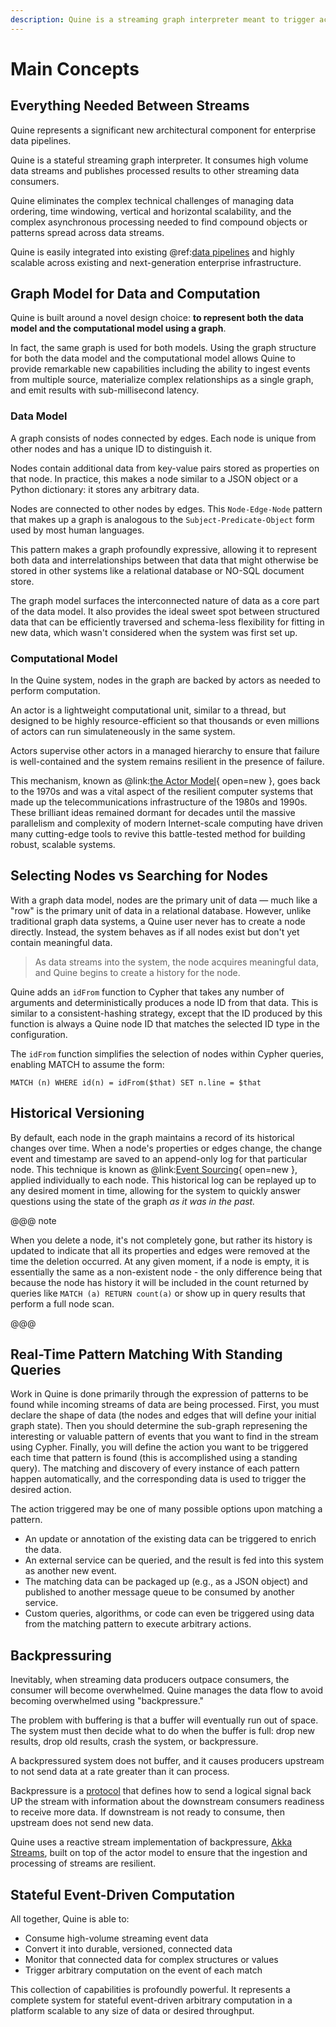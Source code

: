 ```yaml
---
description: Quine is a streaming graph interpreter meant to trigger actions in real-time based on complex patterns pulled from high-volume streaming data
---
```

# Main Concepts

## Everything Needed Between Streams

Quine represents a significant new architectural component for enterprise data pipelines.

Quine is a stateful streaming graph interpreter. It consumes high volume data streams and publishes processed results to other streaming data consumers.

Quine eliminates the complex technical challenges of managing data ordering, time windowing, vertical and horizontal scalability, and the complex asynchronous processing needed to find compound objects or patterns spread across data streams.

Quine is easily integrated into existing @ref:[data pipelines](streaming-systems.md) and highly scalable across existing and next-generation enterprise infrastructure.

## Graph Model for Data and Computation

Quine is built around a novel design choice: **to represent both the data model and the computational model using a graph**.

In fact, the same graph is used for both models. Using the graph structure for both the data model and the computational model allows Quine to provide remarkable new capabilities including the ability to ingest events from multiple source, materialize complex relationships as a single graph, and emit results with sub-millisecond latency.

### Data Model

A graph consists of nodes connected by edges. Each node is unique from other nodes and has a unique ID to distinguish it.

Nodes contain additional data from key-value pairs stored as properties on that node. In practice, this makes a node similar to a JSON object or a Python dictionary: it stores any arbitrary data.

Nodes are connected to other nodes by edges. This `Node-Edge-Node` pattern that makes up a graph is analogous to the `Subject-Predicate-Object` form used by most human languages.

This pattern makes a graph profoundly expressive, allowing it to represent both data and interrelationships between that data that might otherwise be stored in other systems like a relational database or NO-SQL document store.

The graph model surfaces the interconnected nature of data as a core part of the data model. It also provides the ideal sweet spot between structured data that can be efficiently traversed and schema-less flexibility for fitting in new data, which wasn't considered when the system was first set up.

### Computational Model

In the Quine system, nodes in the graph are backed by actors as needed to perform computation.

An actor is a lightweight computational unit, similar to a thread, but designed to be highly resource-efficient so that thousands or even millions of actors can run simulateneously in the same system.

Actors supervise other actors in a managed hierarchy to ensure that failure is well-contained and the system remains resilient in the presence of failure.

This mechanism, known as @link:[the Actor Model](https://en.wikipedia.org/wiki/Actor-model){ open=new }, goes back to the 1970s and was a vital aspect of the resilient computer systems that made up the telecommunications infrastructure of the 1980s and 1990s. These brilliant ideas remained dormant for decades until the massive parallelism and complexity of modern Internet-scale computing have driven many cutting-edge tools to revive this battle-tested method for building robust, scalable systems.

## Selecting Nodes vs Searching for Nodes

With a graph data model, nodes are the primary unit of data — much like a "row" is the primary unit of data in a relational database. However, unlike traditional graph data systems, a Quine user never has to create a node directly. Instead, the system behaves as if all nodes exist but don't yet contain meaningful data.

> As data streams into the system, the node acquires meaningful data, and Quine begins to create a history for the node.

Quine adds an `idFrom` function to Cypher that takes any number of arguments and deterministically produces a node ID from that data. This is similar to a consistent-hashing strategy, except that the ID produced by this function is always a Quine node ID that matches the selected ID type in the configuration.

The `idFrom` function simplifies the selection of nodes within Cypher queries, enabling MATCH to assume the form:

```cypher
MATCH (n) WHERE id(n) = idFrom($that) SET n.line = $that
```

## Historical Versioning

By default, each node in the graph maintains a record of its historical changes over time. When a node's properties or edges change, the change event and timestamp are saved to an append-only log for that particular node. This technique is known as @link:[Event Sourcing](https://martinfowler.com/eaaDev/EventSourcing.html){ open=new }, applied individually to each node. This historical log can be replayed up to any desired moment in time, allowing for the system to quickly answer questions using the state of the graph *as it was in the past.*

@@@ note

When you delete a node, it's not completely gone, but rather its history is updated to indicate that all its properties and edges were removed at the time the deletion occurred. At any given moment, if a node is empty, it is essentially the same as a non-existent node - the only difference being that because the node has history it will be included in the count returned by queries like `MATCH (a) RETURN count(a)` or show up in query results that perform a full node scan.

@@@

## Real-Time Pattern Matching With Standing Queries

Work in Quine is done primarily through the expression of patterns to be found while incoming streams of data are being processed. First, you must declare the shape of data (the nodes and edges that will define your initial graph state). Then you should determine the sub-graph represening the interesting or valuable pattern of events that you want to find in the stream using Cypher. Finally, you will define the action you want to be triggered each time that pattern is found (this is accomplished using a standing query). The matching and discovery of every instance of each pattern happen automatically, and the corresponding data is used to trigger the desired action.

The action triggered may be one of many possible options upon matching a pattern.

* An update or annotation of the existing data can be triggered to enrich the data.
* An external service can be queried, and the result is fed into this system as another new event.
* The matching data can be packaged up (e.g., as a JSON object) and published to another message queue to be consumed by another service.
* Custom queries, algorithms, or code can even be triggered using data from the matching pattern to execute arbitrary actions.

## Backpressuring

Inevitably, when streaming data producers outpace consumers, the consumer will become overwhelmed. Quine manages the data flow to avoid becoming overwhelmed using "backpressure."

The problem with buffering is that a buffer will eventually run out of space. The system must then decide what to do when the buffer is full: drop new results, drop old results, crash the system, or backpressure.

A backpressured system does not buffer, and it causes producers upstream to not send data at a rate greater than it can process. 

Backpressure is a [protocol](https://www.reactive-streams.org/) that defines how to send a logical signal back UP the stream with information about the downstream consumers readiness to receive more data. If downstream is not ready to consume, then upstream does not send new data.

Quine uses a reactive stream implementation of backpressure, [Akka Streams](https://doc.akka.io/docs/akka/current/stream/stream-flows-and-basics.html#core-concepts), built on top of the actor model to ensure that the ingestion and processing of streams are resilient.

## Stateful Event-Driven Computation

All together, Quine is able to:

* Consume high-volume streaming event data
* Convert it into durable, versioned, connected data
* Monitor that connected data for complex structures or values
* Trigger arbitrary computation on the event of each match

This collection of capabilities is profoundly powerful. It represents a complete system for stateful event-driven arbitrary computation in a platform scalable to any size of data or desired throughput.
